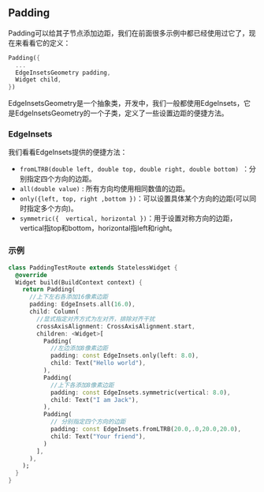 

## Padding

Padding可以给其子节点添加边距，我们在前面很多示例中都已经使用过它了，现在来看看它的定义：

```dart
Padding({
  ...
  EdgeInsetsGeometry padding,
  Widget child,
})
```

EdgeInsetsGeometry是一个抽象类，开发中，我们一般都使用EdgeInsets，它是EdgeInsetsGeometry的一个子类，定义了一些设置边距的便捷方法。

### EdgeInsets

我们看看EdgeInsets提供的便捷方法：

- `fromLTRB(double left, double top, double right, double bottom) `：分别指定四个方向的边距。
- `all(double value)` : 所有方向均使用相同数值的边距。
- `only({left, top, right ,bottom })`：可以设置具体某个方向的边距(可以同时指定多个方向)。
- `symmetric({  vertical, horizontal })`：用于设置对称方向的边距，vertical指top和bottom，horizontal指left和right。

### 示例

```dart
class PaddingTestRoute extends StatelessWidget {
  @override
  Widget build(BuildContext context) {
    return Padding(
      //上下左右各添加16像素边距
      padding: EdgeInsets.all(16.0),
      child: Column(
        //显式指定对齐方式为左对齐，排除对齐干扰
        crossAxisAlignment: CrossAxisAlignment.start,
        children: <Widget>[
          Padding(
            //左边添加8像素边距
            padding: const EdgeInsets.only(left: 8.0),
            child: Text("Hello world"),
          ),
          Padding(
            //上下各添加8像素边距
            padding: const EdgeInsets.symmetric(vertical: 8.0),
            child: Text("I am Jack"),
          ),
          Padding(
            // 分别指定四个方向的边距
            padding: const EdgeInsets.fromLTRB(20.0,.0,20.0,20.0),
            child: Text("Your friend"),
          )
        ],
      ),
    );
  }
}
```

